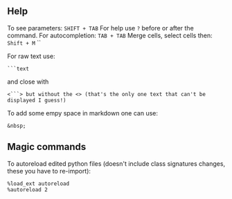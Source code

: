 
## Help
To see parameters: `SHIFT + TAB`
For help use `?` before or after the command.
For autocompletion: `TAB + TAB`
Merge cells, select cells then: `Shift + M` ``


For raw text use:
```text
```text
```
and close with
```text
<```> but without the <> (that's the only one text that can't be displayed I guess!)
```


To add some empy space in markdown one can use:
~~~
&nbsp;
~~~


## Magic commands
To autoreload edited python files (doesn't include class signatures changes, these you have to re-import): 
```jupyter
%load_ext autoreload
%autoreload 2
```

